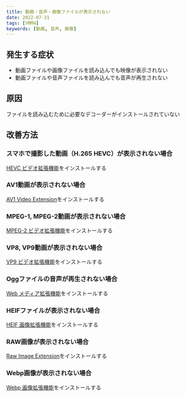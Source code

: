 ```yaml
---
title: 動画・音声・画像ファイルが表示されない
date: 2022-07-31
tags: [YMM4]
keywords: [動画, 音声, 画像]
---
```

## 発生する症状
- 動画ファイルや画像ファイルを読み込んでも映像が表示されない
- 動画ファイルや音声ファイルを読み込んでも音声が再生されない

## 原因
ファイルを読み込むために必要なデコーダーがインストールされていない

## 改善方法
### スマホで撮影した動画（H.265 HEVC）が表示されない場合
[HEVC ビデオ拡張機能](https://www.microsoft.com/ja-jp/p/hevc-video-extensions-from-device-manufacturer/9n4wgh0z6vhq)をインストールする

### AV1動画が表示されない場合
[AV1 Video Extension](https://www.microsoft.com/ja-jp/p/av1-video-extension-beta/9mvzqvxjbq9v)をインストールする

### MPEG-1, MPEG-2動画が表示されない場合
[MPEG-2 ビデオ拡張機能](https://www.microsoft.com/ja-jp/p/mpeg-2-%E3%83%93%E3%83%87%E3%82%AA%E6%8B%A1%E5%BC%B5%E6%A9%9F%E8%83%BD/9n95q1zzpmh4)をインストールする

### VP8, VP9動画が表示されない場合
[VP9 ビデオ拡張機能](https://www.microsoft.com/ja-jp/p/vp9-%E3%83%93%E3%83%87%E3%82%AA%E6%8B%A1%E5%BC%B5%E6%A9%9F%E8%83%BD/9n4d0msmp0pt)をインストールする

### Oggファイルの音声が再生されない場合
[Web メディア拡張機能](https://www.microsoft.com/ja-jp/p/web-%E3%83%A1%E3%83%87%E3%82%A3%E3%82%A2%E6%8B%A1%E5%BC%B5%E6%A9%9F%E8%83%BD/9n5tdp8vcmhs)をインストールする

### HEIFファイルが表示されない場合
[HEIF 画像拡張機能](https://www.microsoft.com/ja-jp/p/heif-%E7%94%BB%E5%83%8F%E6%8B%A1%E5%BC%B5%E6%A9%9F%E8%83%BD/9pmmsr1cgpwg)をインストールする

### RAW画像が表示されない場合
[Raw Image Extension](https://www.microsoft.com/ja-jp/p/raw-image-extension/9nctdw2w1bh8)をインストールする

### Webp画像が表示されない場合
[Webp 画像拡張機能](https://www.microsoft.com/ja-jp/p/webp-%E7%94%BB%E5%83%8F%E6%8B%A1%E5%BC%B5%E6%A9%9F%E8%83%BD/9pg2dk419drg)をインストールする